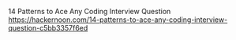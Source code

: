 14 Patterns to Ace Any Coding Interview Question
https://hackernoon.com/14-patterns-to-ace-any-coding-interview-question-c5bb3357f6ed